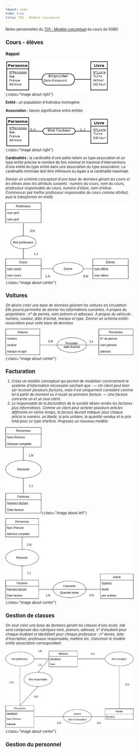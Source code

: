 ```yaml
---
layout: page
hide: true
title: TD1 - Modèle conceptuel
---
```

<script type="text/javascript" async
  src="https://cdn.mathjax.org/mathjax/latest/MathJax.js?config=TeX-MML-AM_CHTML">
</script>

Notes personnelles du [TD1 - Modèle conceptuel](https://moodle.bordeaux-inp.fr/pluginfile.php/49008/mod_resource/content/3/td1.pdf) du cours de SGBD

<style>
html {
 zoom: 0.80;
}
</style>

## Cours - élèves

### Rappel 

![entite](/assets/images/sgbd/fig2_04.png){:class="image about right"}

**Entité :** un population d'individus homogène 

**Association :** liaison significative entre entités



![cardinalite](/assets/images/sgbd/fig2_05.png){:class="image about right"}

**Cardinalités :** la cardinalité d'une patte reliant un type association et un type entité précise le nombre de fois minimal et maximal d’interventions d’une entité du type entité dans une association du type association. La cardinalité minimale doit être inférieure ou égale à la cardinalité maximale.



*Donner un schéma conceptuel d'une base de données gérant les cours et les
élèves avec les attributs suivants : numéro du cours, nom du cours, professeur
responsable du cours, numéro d'élève, nom d'élève. Commencer par mettre
professeur responsable du cours comme attribut, puis le transformer en entité.*

![eleve](/assets/images/sgbd/uml1.png){:class="image about center"}


## Voitures

*On désire créer une base de données géérant les voitures en circulation. Elle
  pourra permettre de donner les informations suivantes. À propos du
  propriétaire : n° de permis, nom prénom et adresses. À propos du véhicule :
  numéro, couleur, date d'achat, marque et type. Donner un schéma entité-association pour cette base de données* 

![voiture](/assets/images/sgbd/uml2.png){:class="image about center"}

## Facturation 

1. *Créez un modèle conceptuel qui permet de modéliser correctement le système d’information nécessaire sachant
que :
— Un client peut bien sûr recevoir plusieurs factures, mais il est uniquement considéré comme tel à partir
du moment ou il reçoit sa première facture.
— Une facture concerne un et un seul client.* 
2. *Le responsable de la facturation de la société désire rendre les factures plus informatives. Comme un client
peut acheter plusieurs articles différents en même temps, la facture devrait indiquer pour chaque article le
numéro, un libellé, le prix unitaire, la quantité vendue et le prix total pour ce type d’article.
Proposez un nouveau modèle.*

![facture1](/assets/images/sgbd/uml3.png){:class="image about left"}

![facture2](/assets/images/sgbd/uml4.png){:class="image about center"}

## Gestion de classes 

*On veut créer une base de données gérant les classes d'une école. elle sera
composée des rubriques nom, prénom, adresse, n° d'étudiant pour chaque étudiant
et identifiant pour chaque professeur : n° année, date d'inscription, professeur
responsable, matière etc. Concevoir le modèle entité association correspondant.*

![classes](/assets/images/sgbd/uml5.png){:class="image about center"}

## Gestion du personnel
